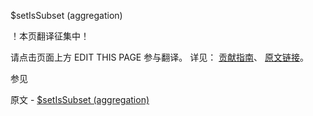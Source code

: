  $setIsSubset (aggregation)

 ！本页翻译征集中！

请点击页面上方 EDIT THIS PAGE 参与翻译。
详见：
[贡献指南]( https://github.com/JinMuInfo/MongoDB-Manual-zh/blob/master/CONTRIBUTING.md )、
[原文链接](  https://docs.mongodb.com/manual/reference/operator/aggregation/setIsSubset/  )。

 参见

原文 - [$setIsSubset (aggregation)]( https://docs.mongodb.com/manual/reference/operator/aggregation/setIsSubset/ )

